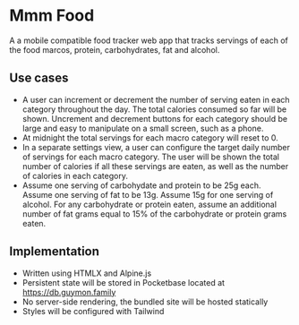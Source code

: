 # Mmm Food

A a mobile compatible food tracker web app that tracks servings of each of the food marcos, protein, carbohydrates, fat and alcohol.

## Use cases
* A user can increment or decrement the number of serving eaten in each category throughout the day. The total calories consumed so far will be shown. Uncrement and decrement buttons for each category should be large and easy to manipulate on a small screen, such as a phone.
* At midnight the total servings for each macro category will reset to 0.
* In a separate settings view, a user can configure the target daily number of servings for each macro category. The user will be shown the total number of calories if all these servings are eaten, as well as the number of calories in each category.
* Assume one serving of carbohydate and protein to be 25g each. Assume one serving of fat to be 13g. Assume 15g for one serving of alcohol. For any carbohydrate or protein eaten, assume
  an additional number of fat grams equal to 15% of the carbohydrate or protein grams eaten.

## Implementation
* Written using HTMLX and Alpine.js
* Persistent state will be stored in Pocketbase located at https://db.guymon.family
* No server-side rendering, the bundled site will be hosted statically
* Styles will be configured with Tailwind
